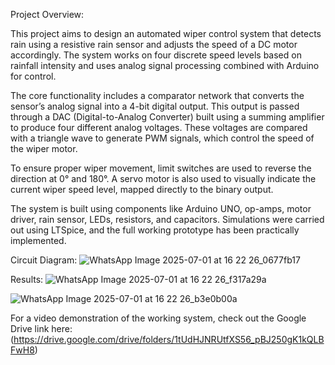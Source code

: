 Project Overview:

This project aims to design an automated wiper control system that detects rain using a resistive rain sensor and adjusts the speed of a DC motor accordingly. The system works on four discrete speed levels based on rainfall intensity and uses analog signal processing combined with Arduino for control.

The core functionality includes a comparator network that converts the sensor’s analog signal into a 4-bit digital output. This output is passed through a DAC (Digital-to-Analog Converter) built using a summing amplifier to produce four different analog voltages. These voltages are compared with a triangle wave to generate PWM signals, which control the speed of the wiper motor.

To ensure proper wiper movement, limit switches are used to reverse the direction at 0° and 180°. A servo motor is also used to visually indicate the current wiper speed level, mapped directly to the binary output.

The system is built using components like Arduino UNO, op-amps, motor driver, rain sensor, LEDs, resistors, and capacitors. Simulations were carried out using LTSpice, and the full working prototype has been practically implemented.

Circuit Diagram:
![WhatsApp Image 2025-07-01 at 16 22 26_0677fb17](https://github.com/user-attachments/assets/8760eb40-9bab-4832-aa25-a495b1ad5378)

Results:
![WhatsApp Image 2025-07-01 at 16 22 26_f317a29a](https://github.com/user-attachments/assets/b769af58-85e8-4db2-bd39-48546ef5034f)

![WhatsApp Image 2025-07-01 at 16 22 26_b3e0b00a](https://github.com/user-attachments/assets/02b39c14-a0e3-44e4-9f69-da08d5ae8b96)


For a video demonstration of the working system, check out the Google Drive link here:(https://drive.google.com/drive/folders/1tUdHJNRUtfXS56_pBJ250gK1kQLBFwH8)
